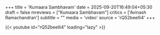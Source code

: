 +++
title = 'Kumaara Sambhavam'
date = 2025-09-20T16:49:04+05:30
draft = false
mreviews = ["Kumaara Sambhavam"]
critics = ['Avinash Ramachandran']
subtitle = ""
media = 'video'
source = 'rQ52beelIi4'
+++

{{< youtube id="rQ52beelIi4" loading="lazy" >}}
